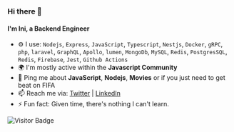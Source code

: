 ### Hi there 👋

<!--
**ietienam/ietienam** is a ✨ _special_ ✨ repository because its `README.md` (this file) appears on your GitHub profile.

![Profile views counter](https://caneco.dev/github-profile-view-counter.svg)
-->

#### I'm Ini, a Backend Engineer

- ⚙️ I use: `Nodejs`, `Express`, `JavaScript`, `Typescript`, `Nestjs`, `Docker`, `gRPC`, `php`, `laravel`, `GraphQL`, `Apollo`, `lumen`, `MongoDb`, `MySQL`, `Redis`, `PostgresSQL`, `Redis`, `Firebase`, `Jest`, `Github Actions`
- 🌍 I'm mostly active within the **Javascript Community**
- 💬 Ping me about **JavaScript**, **Nodejs**, **Movies** or if you just need to get beat on FIFA
- 📫 Reach me via: [Twitter](https://twitter.com/etienam_ini) | [LinkedIn](https://www.linkedin.com/in/ietienam/)
- ⚡️ Fun fact: Given time, there's nothing I can't learn. 
<p align='center'>
    

![Visitor Badge](https://visitor-badge.laobi.icu/badge?page_id=ietienam)
</p>
